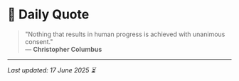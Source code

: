 # 📜 Daily Quote

> "Nothing that results in human progress is achieved with unanimous consent."  
> — **Christopher Columbus**

---

_Last updated: 17 June 2025 ⏳_
